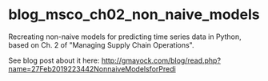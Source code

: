 # blog_msco_ch02_non_naive_models
Recreating non-naive models for predicting time series data in Python, based on Ch. 2 of "Managing Supply Chain Operations".

See blog post about it here: http://gmayock.com/blog/read.php?name=27Feb2019223442NonnaiveModelsforPredi
